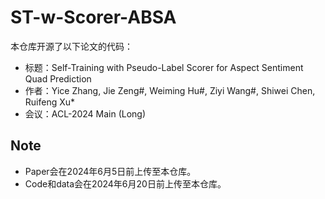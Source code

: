 # ST-w-Scorer-ABSA

本仓库开源了以下论文的代码：

- 标题：Self-Training with Pseudo-Label Scorer for Aspect Sentiment Quad Prediction
- 作者：Yice Zhang, Jie Zeng#, Weiming Hu#, Ziyi Wang#, Shiwei Chen, Ruifeng Xu*
- 会议：ACL-2024 Main (Long)

## Note
- Paper会在2024年6月5日前上传至本仓库。
- Code和data会在2024年6月20日前上传至本仓库。
